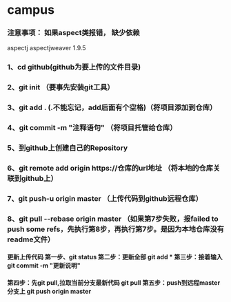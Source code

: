 # campus

### 注意事项： 如果aspect类报错， 缺少依赖<dependency>
 <groupId>aspectj</groupId>
 <artifactId>aspectjweaver</artifactId>
 <version>1.9.5</version>
    </dependency>







### 1、cd github(github为要上传的文件目录)
### 2、git init （要事先安装git工具）
### 3、git add . (.不能忘记，add后面有个空格)（将项目添加到仓库）
### 4、git commit -m "注释语句"  （将项目托管给仓库）
### 5、到github上创建自己的Repository
### 6、git remote add origin https://仓库的url地址  （将本地的仓库关联到github上）
### 7、git push-u origin master （上传代码到github远程仓库）
### 8、git pull --rebase origin master （如果第7步失败，报failed to push some refs，先执行第8步，再执行第7步。是因为本地仓库没有readme文件）
#### 更新上传代码 第一步、git status  第二步：更新全部 git add *   第三步：接着输入git commit -m "更新说明"
####  第四步：先git pull,拉取当前分支最新代码 git pull  第五步：push到远程master分支上 git push origin master
